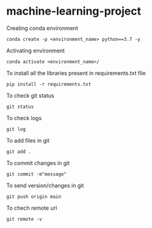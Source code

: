 # machine-learning-project
Creating conda environment
```
conda create -p <environment_name> python==3.7 -y
```

Activating environment
``` 
conda activate <environment_name>/
```

To install all the libraries present in requirements.txt file
``` 
pip install -r requirements.txt
```

To check git status
```
git status
```

To check logs
```
git log
```

To add files in git
```
git add .
```

To commit changes in git
```
git commit -m"message"
```

To send version/changes in git
```
git push origin main
```

To chech remote url
```
git remote -v
```
